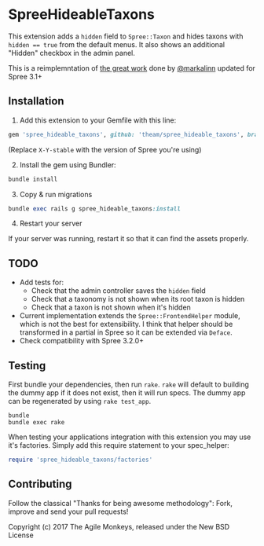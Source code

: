 SpreeHideableTaxons
===================

This extension adds a `hidden` field to `Spree::Taxon` and hides taxons with `hidden == true` from the default menus. It also shows an additional "Hidden" checkbox in the admin panel.

This is a reimplemntation of [the great work](https://github.com/markalinn/Spree-Hidden-Taxons) done by [@markalinn](https://github.com/markalinn) updated for Spree 3.1+

## Installation

1. Add this extension to your Gemfile with this line:
  ```ruby
  gem 'spree_hideable_taxons', github: 'theam/spree_hideable_taxons', branch: 'X-Y-stable'
  ```
  (Replace `X-Y-stable` with the version of Spree you're using)

2. Install the gem using Bundler:
  ```ruby
  bundle install
  ```

3. Copy & run migrations
  ```ruby
  bundle exec rails g spree_hideable_taxons:install
  ```

4. Restart your server

  If your server was running, restart it so that it can find the assets properly.

## TODO

* Add tests for:
  * Check that the admin controller saves the `hidden` field
  * Check that a taxonomy is not shown when its root taxon is hidden
  * Check that a taxon is not shown when it's hidden
* Current implementation extends the `Spree::FrontendHelper` module, which is not the best for extensibility. I think that helper should be transformed in a partial in Spree so it can be extended via `Deface`.
* Check compatibility with Spree 3.2.0+

## Testing

First bundle your dependencies, then run `rake`. `rake` will default to building the dummy app if it does not exist, then it will run specs. The dummy app can be regenerated by using `rake test_app`.

```shell
bundle
bundle exec rake
```

When testing your applications integration with this extension you may use it's factories.
Simply add this require statement to your spec_helper:

```ruby
require 'spree_hideable_taxons/factories'
```

## Contributing

Follow the classical "Thanks for being awesome methodology": Fork, improve and send your pull requests!

Copyright (c) 2017 The Agile Monkeys, released under the New BSD License

